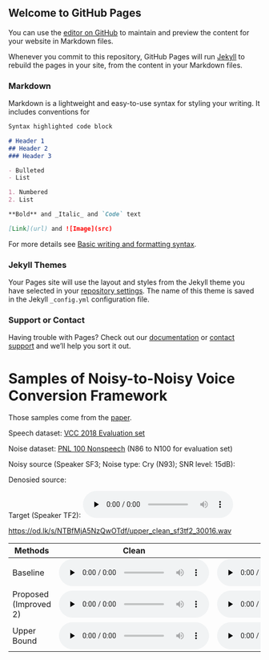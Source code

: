 ## Welcome to GitHub Pages

You can use the [editor on GitHub](https://github.com/xxctm/tmtmp/edit/main/docs/index.md) to maintain and preview the content for your website in Markdown files.

Whenever you commit to this repository, GitHub Pages will run [Jekyll](https://jekyllrb.com/) to rebuild the pages in your site, from the content in your Markdown files.

### Markdown

Markdown is a lightweight and easy-to-use syntax for styling your writing. It includes conventions for

```markdown
Syntax highlighted code block

# Header 1
## Header 2
### Header 3

- Bulleted
- List

1. Numbered
2. List

**Bold** and _Italic_ and `Code` text

[Link](url) and ![Image](src)
```

For more details see [Basic writing and formatting syntax](https://docs.github.com/en/github/writing-on-github/getting-started-with-writing-and-formatting-on-github/basic-writing-and-formatting-syntax).

### Jekyll Themes

Your Pages site will use the layout and styles from the Jekyll theme you have selected in your [repository settings](https://github.com/xxctm/tmtmp/settings/pages). The name of this theme is saved in the Jekyll `_config.yml` configuration file.

### Support or Contact

Having trouble with Pages? Check out our [documentation](https://docs.github.com/categories/github-pages-basics/) or [contact support](https://support.github.com/contact) and we’ll help you sort it out.

# Samples of Noisy-to-Noisy Voice Conversion Framework

Those samples come from the [paper](https://arxiv.org/abs/2111.07116).

Speech dataset: [VCC 2018 Evaluation set](https://datashare.ed.ac.uk/handle/10283/3061)

Noise dataset: [PNL 100 Nonspeech](http://web.cse.ohio-state.edu/pnl/corpus/HuNonspeech/HuCorpus.html) (N86 to N100 for evaluation set)

Noisy source (Speaker SF3; Noise type: Cry (N93); SNR level: 15dB):

Denosied source:

Target (Speaker TF2): <audio id="audio" controls="" preload="none"><source id="wav" src="https://od.lk/s/NTBfMjA5NzQwODZf/TF2_30002.wav"></audio>


https://od.lk/s/NTBfMjA5NzQwOTdf/upper_clean_sf3tf2_30016.wav
 

| Methods             | Clean         | Noisy            |
|---------------------|---------------|------------------|
|Baseline             |   <audio id="audio" controls="" preload="none"><source id="wav" src="https://od.lk/s/NTBfMjA5NzQwOTVf/base_clean_sf3tf2_30016_n93_snr15.wav"></audio>   |   <audio id="audio" controls="" preload="none"><source id="wav" src="https://od.lk/s/NTBfMTk4NjIzODlf/da_15_sf3tf2_30016_n93.wav"></audio>   |
|Proposed (Improved 2)|   <audio id="audio" controls="" preload="none"><source id="wav" src="https://od.lk/s/NTBfMjA5NzQwOTZf/method2_clean_sf3tf2_30016_n93_snr15.wav"></audio>   |   <audio id="audio" controls="" preload="none"><source id="wav" src="https://od.lk/s/NTBfMTk4NjI2MTZf/md_15_sf3tf2_30016_n93.wav"></audio>   |
|Upper Bound          |   <audio id="audio" controls="" preload="none"><source id="wav" src="https://od.lk/s/NTBfMjA5NzQwOTdf/upper_clean_sf3tf2_30016.wav"></audio>      |   <audio id="audio" controls="" preload="none"><source id="wav" src="https://od.lk/s/NTBfMTk4NjIyNzBf/ca_15_sf3tf2_30016_n93.wav"></audio>   |




